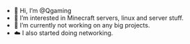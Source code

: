 - 👋 Hi, I’m @Qgaming
- 👀 I’m interested in Minecraft servers, linux and server stuff.
- 🌱 I’m currently not working on any big projects.
- ☁️ I also started doing networking.

<!---
Qgaming/Qgaming is a ✨ special ✨ repository because its `README.md` (this file) appears on your GitHub profile.
You can click the Preview link to take a look at your changes.
--->
